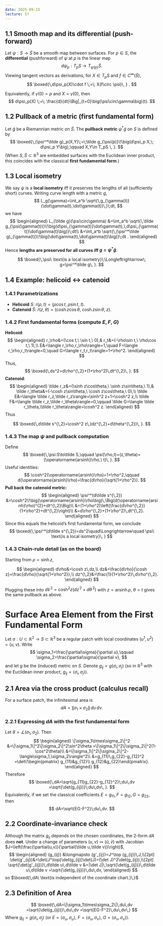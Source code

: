 ```yaml
---
date: 2025-09-15
lecture: 5?
---
```

## 1.1 Smooth map and its differential (push-forward)

Let $\psi:S\to \tilde S$ be a smooth map between surfaces.
For $p\in S$, the **differential** (pushforward) of $\psi$ at $p$ is the linear map
$$
d\psi_p:T_pS\longrightarrow T_{\psi(p)}\tilde S .
$$
Viewing tangent vectors as derivations, for $X\in T_pS$ and $f\in C^\infty(\tilde S)$,
$$
\boxed{\,d\psi_p(X)\cdot f \;=\; X(f\circ \psi)\, } .
$$

Equivalently, if $\gamma(0)=p$ and $X=\dot\gamma(0)$, then
$$
d\psi_p(X) \;=\; \frac{d}{dt}\Big|_{t=0}\big(\psi\circ\gamma\big)(t).
$$
## 1.2 Pullback of a metric (first fundamental form)

Let $\tilde g$ be a Riemannian metric on $\tilde S$. The **pullback metric** $\psi^*\tilde g$ on $S$ is defined by
$$
\boxed{\,(\psi^*\tilde g)_p(X,Y)\;=\;\tilde g_{\psi(p)}\!\big(d\psi_p X,\; d\psi_p Y\big),\qquad X,Y\in T_pS \, }.
$$
(When $S,\tilde S\subset\mathbb R^3$ are embedded surfaces with the Euclidean inner product, this coincides with the classical **first fundamental form**.)
## 1.3 Local isometry
We say $\psi$ is a **local isometry** iff it preserves the lengths of all (sufficiently short) curves. Writing curve length with a metric $g$,
$$
L_g(\gamma)=\int_a^b \sqrt{\,g_{\gamma(t)}(\dot\gamma(t),\dot\gamma(t))\,}\;dt,
$$
we have
$$
\begin{aligned}
L_{\tilde g}(\psi\circ\gamma)
&=\int_a^b \sqrt{\,\tilde g_{\psi(\gamma(t))}\!\big(d\psi_{\gamma(t)}\dot\gamma(t),\,d\psi_{\gamma(t)}\dot\gamma(t)\big)}\;dt\\
&=\int_a^b \sqrt{\,(\psi^*\tilde g)_{\gamma(t)}\!\big(\dot\gamma(t),\dot\gamma(t)\big)}\;dt .
\end{aligned}
$$
Hence **lengths are preserved for all curves iff $g=\psi^*\tilde g$**:

$$
\boxed{\,\psi\ \text{is a local isometry}\;\Longleftrightarrow\; g=\psi^*\tilde g\, }.
$$
## 1.4 Example: helicoid $\longleftrightarrow$ catenoid

### 1.4.1 Parametrizations

* **Helicoid** $S$: $r(\rho,t)=(\rho\cos t,\;\rho\sin t,\;t)$.
* **Catenoid** $\tilde S$: $\tilde r(z,\theta)=(\cosh z\cos\theta,\;\cosh z\sin\theta,\;z)$.

### 1.4.2 First fundamental forms (compute $E,F,G$)

**Helicoid**:
$$
\begin{aligned}
r_\rho&=(\cos t,\ \sin t,\ 0),&
r_t&=(-\rho\sin t,\ \rho\cos t,\ 1),\\
E&=\langle r_\rho,r_\rho\rangle=1,\quad
F=\langle r_\rho,r_t\rangle=0,\quad
G=\langle r_t,r_t\rangle=1+\rho^2.
\end{aligned}
$$
Thus,
$$
\boxed{\,ds^2=d\rho^{\,2}+(1+\rho^2)\,dt^{\,2}\, }.
$$
**Catenoid**:
$$
\begin{aligned}
\tilde r_z&=(\sinh z\cos\theta,\ \sinh z\sin\theta,\ 1),&
\tilde r_\theta&=(-\cosh z\sin\theta,\ \cosh z\cos\theta,\ 0),\\
\tilde E&=\langle \tilde r_z,\tilde r_z\rangle=\sinh^2 z+1=\cosh^2 z,\\
\tilde F&=\langle \tilde r_z,\tilde r_\theta\rangle=0,\qquad
\tilde G=\langle \tilde r_\theta,\\tilde r_\theta\rangle=\cosh^2 z.
\end{aligned}
$$
Thus

$$
\boxed{\,d\tilde s^{\,2}=\cosh^2 z\,(dz^{\,2}+d\theta^{\,2})\, }.
$$

### 1.4.3 The map $\psi$ and pullback computation

Define
$$
\boxed{\,\psi:S\to\tilde S,\qquad \psi(\rho,t)=(z,\theta)=(\operatorname{arsinh}\rho,\ t)\, }.
$$
Useful identities:
$$
\cosh^2(\operatorname{arsinh}\rho)=1+\rho^2,\qquad
d(\operatorname{arsinh}\rho)=\frac{d\rho}{\sqrt{1+\rho^2}}.
$$
**Pull back the catenoid metric:**
$$
\begin{aligned}
\psi^*(d\tilde s^{\,2})
&=\cosh^2\!\big(\operatorname{arsinh}\rho\big)\,\Big(d(\operatorname{arsinh}\rho)^{2}+dt^{\,2}\Big)\\
&=(1+\rho^2)\left(\frac{d\rho^{\,2}}{1+\rho^2}+dt^{\,2}\right)\\
&=d\rho^{\,2}+(1+\rho^2)\,dt^{\,2}.
\end{aligned}
$$
Since this equals the helicoid’s first fundamental form, we conclude
$$
\boxed{\,\psi^*(d\tilde s^{\,2})=ds^2\quad\Longrightarrow\quad \psi\ \text{is a local isometry}\, }
$$
### 1.4.3 Chain-rule detail (as on the board)

Starting from $\rho=\sinh z$,

$$
\begin{aligned}
d\rho&=\cosh z\,dz,\\
dz&=\frac{d\rho}{\cosh z}=\frac{d\rho}{\sqrt{1+\rho^2}},\\
dz^{\,2}&=\frac{1}{1+\rho^2}\,d\rho^{\,2}.
\end{aligned}
$$

Plugging these into $d\tilde s^{\,2}=\cosh^2 z(dz^{\,2}+d\theta^{\,2})$ with $z=\operatorname{arsinh}\rho,\ \theta=t$ gives the same pullback as above.

# Surface Area Element from the First Fundamental Form

Let $\sigma:U\subset\mathbb{R}^2\to S\subset\mathbb{R}^3$ be a regular patch with local coordinates $(u^1,u^2)=(u,v)$.
Write
$$
\sigma_1=\frac{\partial\sigma}{\partial u},\qquad 
\sigma_2=\frac{\partial\sigma}{\partial v},
$$
and let $g$ be the (induced) metric on $S$. Denote $g_{ij}=g(\sigma_i,\sigma_j)$ (so in $\mathbb{R}^3$ with the Euclidean inner product, $g_{ij}=\langle\sigma_i,\sigma_j\rangle$).
## 2.1 Area via the cross product (calculus recall)

For a surface patch, the infinitesimal area is
$$
dA=\|\sigma_1\times\sigma_2\|\,du\,dv .
$$
### 2.2.1 Expressing $dA$ with the first fundamental form
Let $\theta=\angle(\sigma_1,\sigma_2)$. Then
$$
\begin{aligned}
\|\sigma_1\times\sigma_2\|^2
&=\|\sigma_1\|^2\|\sigma_2\|^2\sin^2\theta
=\|\sigma_1\|^2\|\sigma_2\|^2(1-\cos^2\theta)\\
&=\|\sigma_1\|^2\|\sigma_2\|^2-\langle\sigma_1,\sigma_2\rangle^2\\
&=g_{11}\,g_{22}-g_{12}^2
=\det\!\begin{pmatrix} g_{11}&g_{12}\\ g_{12}&g_{22}\end{pmatrix}.
\end{aligned}
$$
Therefore
$$
\boxed{\,dA=\sqrt{g_{11}g_{22}-g_{12}^2}\;du\,dv
=\sqrt{\det(g_{ij})}\;du\,dv\, }.
$$
Equivalently, if we set the classical coefficients $E=g_{11},\,F=g_{12},\,G=g_{22}$, then
$$
dA=\sqrt{EG-F^2}\;du\,dv.
$$
## 2.2 Coordinate-invariance check

Although the matrix $g_{ij}$ depends on the chosen coordinates, the $2$-form $dA$ does **not**. Under a change of parameters $(u,v)\mapsto(\tilde u,\tilde v)$ with Jacobian $J=\left(\frac{\partial(u,v)}{\partial(\tilde u,\tilde v)}\right)$,
$$
\begin{aligned}
(g_{ij}) &\longmapsto (g'_{ij})=J^\top (g_{ij})\,J,\\[2pt]
\det(g'_{ij})&=\det(J^\top)\det(g_{ij})\det(J)=(\det J)^2\det(g_{ij}),\\[2pt]
\sqrt{\det(g'_{ij})}\,d\tilde u\,d\tilde v
&=|\det J|\,\sqrt{\det(g_{ij})}\,d\tilde u\,d\tilde v
=\sqrt{\det(g_{ij})}\,du\,dv,
\end{aligned}
$$
so $\boxed{\,dA\ \text{is independent of the coordinate chart.}\,}$
## 2.3 Definition of Area
$$
\boxed{\,dA=\|\sigma_1\times\sigma_2\|\,du\,dv
=\sqrt{\det(g_{ij})}\,du\,dv
=\sqrt{EG-F^2}\,du\,dv\,}
$$
Where $g_{ij}=g(\sigma_i,\sigma_j)$ (or $E=\langle\sigma_u,\sigma_u\rangle,\ F=\langle\sigma_u,\sigma_v\rangle,\ G=\langle\sigma_v,\sigma_v\rangle$).


